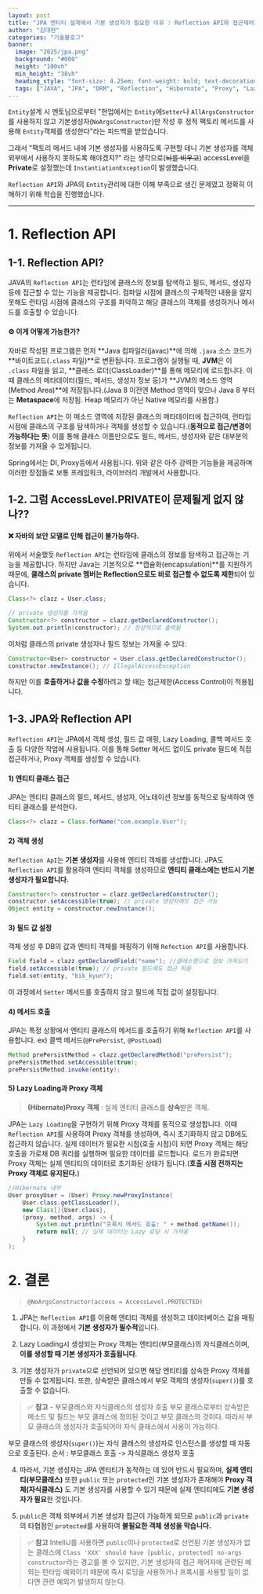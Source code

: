 ```yaml
---
layout: post  
title: "JPA 엔티티 설계에서 기본 생성자가 필요한 이유 : Reflection API와 접근제어자의 역할"
author: "김대현"
categories: "기술블로그"
banner:
  image: "2025/jpa.png"
  background: "#000"
  height: "100vh"
  min_height: "38vh"
  heading_style: "font-size: 4.25em; font-weight: bold; text-decoration: underline"
  tags: ["JAVA", "JPA", "ORM", "Reflection", "Hibernate", "Proxy", "LazyLoading"]
---
```


`Entity`설계 시 멘토님으로부터 "현업에서는 `Entity`에`Setter`나 `AllArgsConstructor`를 사용하지 않고 기본생성자(`NoArgsConstructor`)만 작성 후 정적 팩토리 메서드를 사용해 `Entity`객체를 생성한다"라는 피드백을 받았습니다.

그래서 "팩토리 메서드 내에 기본 생성자를 사용하도록 구현할 테니 기본 생성자를 객체 외부에서 사용하지 못하도록 해야겠지?" 라는 생각으로(~~뇌를 비우고~~) accessLevel을 **Private**로 설정했는데 `InstantiationException`이 발생했습니다.

`Reflection API`와 JPA의 `Entity`관리에 대한 이해 부족으로 생긴 문제였고 정확히 이해하기 위해 학습을 진행했습니다.

---
# 1. Reflection API
## 1-1. Reflection API?
JAVA의 `Reflection API`는 런타임에 클래스의 정보를 탐색하고 필드, 메서드, 생성자 등에 접근할 수 있는 기능을 제공합니다.
컴파일 시점에 클래스의 구체적인 내용을 알지 못해도 런타임 시점에 클래스의 구조를 파악하고 해당 클래스의 객체를 생성하거나 메서드를 호출할 수 있습니다.

#### ⚙️ 이게 어떻게 가능한가?
> 
자바로 작성된 프로그램은 먼저 **Java 컴파일러(javac)**에 의해 `.java` 소스 코드가 **바이트코드(`.class` 파일)**로 변환됩니다. 프로그램이 실행될 때, **JVM**은 이 `.class` 파일을 읽고, **클래스 로더(ClassLoader)**를 통해 메모리에 로드합니다. 이때 클래스의 메타데이터(필드, 메서드, 생성자 정보 등)가 **JVM의 메소드 영역(Method Area)**에 저장됩니다.(Java 8 이전엔 Method 영역이 맞으나 Java 8 부터는 **Metaspace**에 저장됨. Heap 메모리가 아닌 Native 메모리를 사용함.)
>
`Reflection API`는 이 메소드 영역에 저장된 클래스의 메타데이터에 접근하여, 런타임 시점에 클래스의 구조를 탐색하거나 객체를 생성할 수 있습니다.(**동적으로 접근/변경이 가능하다는 뜻**) 이를 통해 클래스 이름만으로도 필드, 메서드, 생성자와 같은 대부분의 정보를 가져올 수 있게됩니다.

Spring에서는 DI, Proxy등에서 사용됩니다.
위와 같은 아주 강력한 기능들을 제공하며 이러한 장점들로 보통 프레임워크, 라이브러리 개발에서 사용합니다.

## 1-2. 그럼 AccessLevel.PRIVATE이 문제될게 없지 않나??
#### ❌ 자바의 보안 모델로 인해 접근이 불가능하다.
>
위에서 서술했듯 `Reflection API`는 런타임에 클래스의 정보를 탐색하고 접근하는 기능을 제공합니다.
하지만 Java는 기본적으로 **캡슐화(encapsulation)**를 지원하기 때문에, **클래스의 private 멤버는 Reflection으로도 바로 접근할 수 없도록 제한**되어 있습니다.

```Java
Class<?> clazz = User.class;

// private 생성자를 가져옴
Constructor<?> constructor = clazz.getDeclaredConstructor();
System.out.println(constructor); // 정상적으로 출력됨
```
이처럼 클래스의 private 생성자나 필드 정보는 가져올 수 있다.

```Java
Constructor<User> constructor = User.class.getDeclaredConstructor();
constructor.newInstance(); // IllegalAccessException
```
하지만 이를 **호출하거나 값을 수정**하려고 할 때는 접근제한(Access Control)이 적용됩니다.

## 1-3. JPA와 Reflection API
`Reflection API`는 JPA에서 객체 생성, 필드 값 매핑, Lazy Loading, 콜백 메서드 호출 등 다양한 작업에 사용됩니다. 이를 통해 Setter 메서드 없이도 private 필드에 직접 접근하거나, Proxy 객체를 생성할 수 있습니다.

#### 1) 엔티티 클래스 접근
JPA는 엔티티 클래스의 필드, 메서드, 생성자, 어노테이션 정보를 동적으로 탐색하여 엔티티 클래스를 분석한다.
```Java
Class<?> clazz = Class.forName("com.example.User");
```

#### 2) 객체 생성
`Reflection ApI`는 **기본 생성자**를 사용해 엔티티 객체를 생성합니다.
JPA도 `Reflection API`를 활용하여 엔티티 객체를 생성하므로 **엔티티 클래스에는 반드시 기본 생성자가 필요합니다.**
```Java
Constructor<?> constructor = clazz.getDeclaredConstructor();
constructor.setAccessible(true); // private 생성자에도 접근 가능
Object entity = constructor.newInstance();
```

#### 3) 필드 값 설정
객체 생성 후 DB의 값과 엔티티 객체를 매핑하기 위해 `Refection API`를 사용합니다.
```Java
Field field = clazz.getDeclaredField("name"); //클래스명으로 정보 가져오기
field.setAccessible(true); // private 필드에도 접근 허용
field.set(entity, "bik_kyun");
```
이 과정에서 `Setter` 메서드를 호출하지 않고 필드에 직접 값이 설정됩니다.

#### 4) 메서드 호출
JPA는 특정 상황에서 엔티티 클래스의 메서드를 호출하기 위해 `Reflection API`를 사용합니다.
ex) 콜백 메서드(`@PrePersist`, `@PostLoad`)
```Java
Method prePersistMethod = clazz.getDeclaredMethod("prePersist");
prePersistMethod.setAccessible(true);
prePersistMethod.invoke(entity);
```

#### 5) Lazy Loading과 Proxy 객체
>**(Hibernate)Proxy 객체** : 실제 엔티티 클래스를 **상속**받은 객체.

JPA는 `Lazy Loading`을 구현하기 위해 Proxy 객체를 동적으로 생성합니다.
이때 `Reflection API`를 사용하여 Proxy 객체를 생성하며, 즉시 초기화하지 않고 DB에도 접근하지 않습니다.
실제 데이터가 필요한 시점(호출 시점)이 되면 Proxy 객체는 해당 호출을 가로채 DB 쿼리를 실행하며 필요한 데이터를 로드합니다.
로드가 완료되면 Proxy 객체는 실제 엔티티의 데이터로 초기화된 상태가 됩니다.(**호출 시점 전까지는 Proxy 객체로 유지된다.**)
```Java
//Hibernate 내부
User proxyUser = (User) Proxy.newProxyInstance(
    User.class.getClassLoader(),
    new Class[]{User.class},
    (proxy, method, args) -> {
        System.out.println("프록시 메서드 호출: " + method.getName());
        return null; // 실제 데이터는 Lazy 로딩 시 가져옴
    }
);
```

# 2. 결론
>`@NoArgsConstructor(access = AccessLevel.PROTECTED)`

1. JPA는 `Reflection API`를 이용해 엔티티 객체를 생성하고 데이터베이스 값을 매핑합니다. 이 과정에서 **기본 생성자가 필수적**입니다.

2. Lazy Loading시 생성되는 Proxy 객체는 엔티티(부모클래스)의 자식클래스이며, **이를 생성할 때 기본 생성자가 호출됩니다**.

3. 기본 생성자가 `private`으로 선언되어 있으면 해당 엔티티를 상속한 Proxy 객체를 만들 수 없게됩니다.
또한, 상속받은 클래스에서 부모 객체의 생성자(`super()`)를 호출할 수 없습니다.
>✅ **참고** - 부모클래스와 자식클래스의 생성자 호출
부모 클래스로부터 상속받은 메소드 및 필드는 부모 클래스에 정의된 것이고 부모 클래스의 것이다. 
따라서 부모 클래스의 생성자가 호출되어야 자식 클래스에서 사용이 가능하다.
>
부모 클래스의 생성자(`super()`)는 자식 클래스의 생성자로 인스턴스를 생성할 때 자동으로 호출된다.
순서 : 부모클래스 호출 -> 자식클래스 생성자 호출

4. 따라서, 기본 생성자는 JPA 엔티티가 동작하는 데 있어 반드시 필요하며, **실제 엔티티(부모클래스)** 또한 `public` 또는 `protected`인 기본 생성자가 존재해야 **Proxy 객체(자식클래스)** 도 기본 생성자를 사용할 수 있기 때문에 실제 엔티티에도 **기본 생성자가 필요**한 것입니다.

5. `public`은 객체 외부에서 기본 생성자 접근이 가능하게 되므로 `public`과 `private`의 타협점인 `protected`를 사용하여 **불필요한 객체 생성을 막습니다.**

>✅ **참고**
IntelliJ를 사용하면 `public`이나 `protected`로 선언된 기본 생성자가 없는 클래스에 `Class 'XXX' should have [public, protected] no-args constructor`라는 경고를 볼 수 있지만, 기본 생성자의 접근 제어자에 관련된 예외는 런타임 예외이기 때문에 즉시 로딩을 사용하거나 프록시를 사용할 일이 없다면 관련 예외가 발생하지 않는다.
